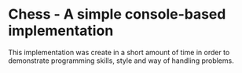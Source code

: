 # Chess - A simple console-based implementation
This implementation was create in a short amount of time in order to demonstrate programming skills, style and way of handling problems.

